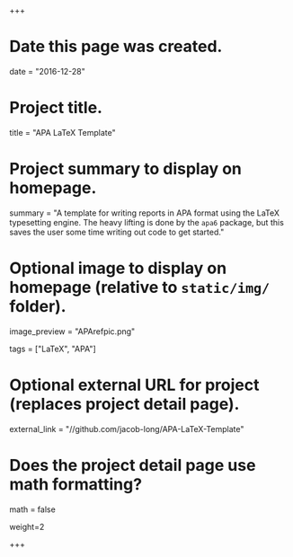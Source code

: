 +++
# Date this page was created.
date = "2016-12-28"

# Project title.
title = "APA LaTeX Template"

# Project summary to display on homepage.
summary = "A template for writing reports in APA format using the LaTeX typesetting engine. The heavy lifting is done by the `apa6` package, but this saves the user some time writing out code to get started."

# Optional image to display on homepage (relative to `static/img/` folder).
image_preview = "APArefpic.png"

tags = ["LaTeX", "APA"]

# Optional external URL for project (replaces project detail page).
external_link = "//github.com/jacob-long/APA-LaTeX-Template"

# Does the project detail page use math formatting?
math = false

weight=2

+++
